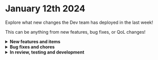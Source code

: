 # January 12th 2024

Explore what new changes the Dev team has deployed in the last week!

This can be anything from new features, bug fixes, or QoL changes!

<details>

<summary><strong>New features and items</strong></summary>

* SentinelOne integration refactor
* New actions for ConnectWise Automate for various endpoints, including: Computers, Contacts, Extrafields, Groups, NetworkDevices, RemoteAgent, Searches, and System
* Added high level components to App Platform
 
</details>

<details>

<summary><strong>Bug fixes and chores</strong></summary>

* Added Microsoft Graph permission for Teamwork Tags
* Fix intermittent page crashes on App Platform page list screen
* Fixed a bug in App Platform where it wasn't possible to make an image a link
* Fixed a bug in the Users list where duplicates were being shown due to case sensitivity
* Removed the "home" and "login" check boxes from pages in App Platform in favor of them being default pages
* Refactored the html container for App Platform to use an iframe and allow for javascript to be run
* Fixed a bug with Immybot configuration that was throwing a 500 error during configuration
* Fixed a documentation link for Immybot
* Fixed a bug with the Exports action in IT Glue
* Added Remove-DistributionGroup cmdlet to Microsoft Exchange integration
* Fixed a bug with Datto PSA Contact actions where isActive was listed as a boolean and needed to be an integer
* Added company filters to Hubspot integration to reduce the number of companies returned for org mapping and also improved pagination

</details>

<details>

<summary><strong>In review, testing and development</strong></summary>

* Fix a bug with refreshing OAuth2 tokens for custom integration
* Workflow normalization v1
* Support for custom error pages in App Platform, like 404
* Refactor Microsoft integration configuration setup to improve UX and offer a better permission system
* Improved Time Saved functionality with Task level Time Saved and persistence beyond workflow execution retention. (Pull request open for the backend)
* Bug fixes for App Platform

</details>
